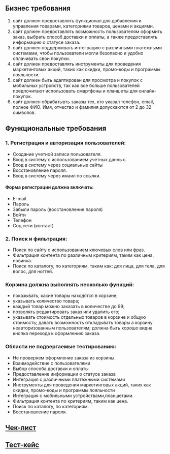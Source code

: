 

## Бизнес требования	

1. сайт должен предоставлять функционал для добавления и управления товарами, категориями товаров, ценами и акциями.
2.	сайт должен предоставлять возможность пользователям оформить заказ, выбрать способ доставки и оплаты, а также предоставлять информацию о статусе заказа. 
3. сайт должен поддерживать интеграцию с различными платежными системами, чтобы пользователи могли безопасно и удобно оплачивать свои покупки. 
4. сайт должен предоставлять инструменты для проведения маркетинговых акций, таких как скидки, промо-коды и программы лояльности. 
5. сайт должен быть адаптирован для просмотра и покупок с мобильных устройств, так как все больше пользователей предпочитают использовать смартфоны и планшеты для онлайн-покупок. 
6. сайт должен обрабатывть заказы тех, кто указал телефон, email, полное ФИО. Имя, отчество и фамилия допускаются от 2 до 32 символов. 

## Функциональные требования	

### 1. Регистрация и авторизация пользователей: 
* Создание учетной записи пользователя.
* Вход в систему с использованием учетных данных. 
* Вход в систему через социальные сайты 
* Восстановление пароля.
* Вход в систему через имаил по ссылки.
#### Форма регистрации должна включать: 
* E-mail
* Пароль
* Забыли пароль (восстановление пароля)
* Войти
* Телефон
* Соц сети (контакт)
### 2. Поиск и фильтрация: 
* Поиск по сайту с использованием ключевых слов или фраз.
* Фильтрация контента по различным критериям, таким как цена, новинка.
* Поиск по каталогу, по категориям, таким как: для лица, для тела, для волос, для ногтей. 
### Корзина должна выполнять несколько функций: 
* показывать, какие товары находятся в корзине;
* указывать количество товара;
* каждый товар можно заказать в количестве до 99;
* позволять редактировать заказ или удалить его;
* указывать стоимость отдельных товаров в корзине и общую стоимость;
давать возможность откладывать товары а корзину неавторизованным пользователям;
должна быть хорошо видна кнопка перехода к оформлению заказа.

### Области не подвергаемые тестированию: 	
* Не проверяем оформление заказа из корзины. 
* Взаимодействие с пользователями
* Выбор способа доставки и оплаты
* Предоставление информации о статусе заказа
* Интеграция с различными платежными системами
* Инструменты для проведения маркетинговых акций, таких как скидки, промо-коды и программы лояльности
* Интеграция с мобильными устройствами,планшетами. 
* Фильтрация контента по критериям, таким как цена.
* Поиск по каталогу, по категориям. 
* Восстановление пароля.

 ## [Чек-лист](https://docs.google.com/spreadsheets/d/1B0EqWRSgdJeFzc8Xc3wj1MV7kCKRQLvVrznHa-VUDfQ/edit?usp=sharing)
 ## [Тест-кейс](https://docs.google.com/spreadsheets/d/1iGFhtd1HNaOcBJV_Z5u1ov4ofGdB-PS3Axw5fzdrj_M/edit?usp=sharing)
